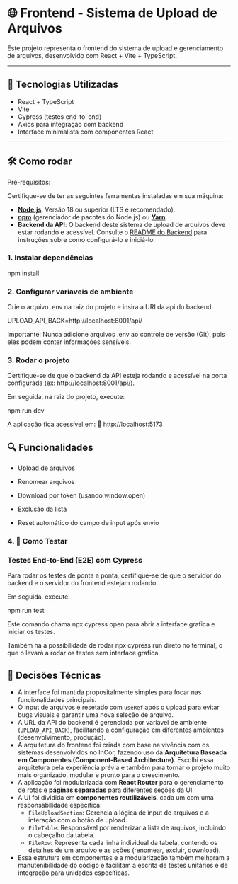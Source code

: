 # 🌐 Frontend - Sistema de Upload de Arquivos

Este projeto representa o frontend do sistema de upload e gerenciamento de arquivos, desenvolvido com React + Vite + TypeScript.

---

## 🚀 Tecnologias Utilizadas

- React + TypeScript
- Vite
- Cypress (testes end-to-end)
- Axios para integração com backend
- Interface minimalista com componentes React

---

## 🛠️ Como rodar
Pré-requisitos:

Certifique-se de ter as seguintes ferramentas instaladas em sua máquina:

* [**Node.js**](https://nodejs.org/): Versão 18 ou superior (LTS é recomendado).
* [**npm**](https://www.npmjs.com/) (gerenciador de pacotes do Node.js) ou [**Yarn**](https://yarnpkg.com/).
* **Backend da API**: O backend deste sistema de upload de arquivos deve estar rodando e acessível. Consulte o [README do Backend](https://github.com/LouFelps/uploadDataBack) para instruções sobre como configurá-lo e iniciá-lo.

### 1. Instalar dependências

npm install

### 2. Configurar variaveis de ambiente

Crie o arquivo .env na raiz do projeto e insira a URI da api do backend

UPLOAD_API_BACK=http://localhost:8001/api/

Importante: Nunca adicione arquivos .env ao controle de versão (Git), pois eles podem conter informações sensíveis.

### 3. Rodar o projeto

Certifique-se de que o backend da API esteja rodando e acessível na porta configurada (ex: http://localhost:8001/api/).

Em seguida, na raiz do projeto, execute:

npm run dev

A aplicação fica acessível em:
📍 http://localhost:5173

## 🔍 Funcionalidades
- Upload de arquivos

- Renomear arquivos

- Download por token (usando window.open)
 
- Exclusão da lista
 
- Reset automático do campo de input após envio

### 4. 🧪 **Como Testar**

### Testes End-to-End (E2E) com Cypress

Para rodar os testes de ponta a ponta, certifique-se de que o servidor do backend e o servidor do frontend estejam rodando.

Em seguida, execute:

npm run test

Este comando chama npx cypress open para abrir a interface grafica e iniciar os testes.

Também ha a possibilidade de rodar npx cypress run direto no terminal, o que o levará a rodar os testes sem interface grafica.

## 📌 Decisões Técnicas

* A interface foi mantida propositalmente simples para focar nas funcionalidades principais.
* O input de arquivos é resetado com `useRef` após o upload para evitar bugs visuais e garantir uma nova seleção de arquivo.
* A URL da API do backend é gerenciada por variável de ambiente (`UPLOAD_API_BACK`), facilitando a configuração em diferentes ambientes (desenvolvimento, produção).
* A arquitetura do frontend foi criada com base na vivência com os sistemas desenvolvidos no InCor, fazendo uso da **Arquitetura Baseada em Componentes (Component-Based Architecture)**. Escolhi essa arquitetura pela experiência prévia e também para tornar o projeto muito mais organizado, modular e pronto para o crescimento.
* A aplicação foi modularizada com **React Router** para o gerenciamento de rotas e **páginas separadas** para diferentes seções da UI.
* A UI foi dividida em **componentes reutilizáveis**, cada um com uma responsabilidade específica:
    * `FileUploadSection`: Gerencia a lógica de input de arquivos e a interação com o botão de upload.
    * `FileTable`: Responsável por renderizar a lista de arquivos, incluindo o cabeçalho da tabela.
    * `FileRow`: Representa cada linha individual da tabela, contendo os detalhes de um arquivo e as ações (renomear, excluir, download).
* Essa estrutura em componentes e a modularização também melhoram a manutenibilidade do código e facilitam a escrita de testes unitários e de integração para unidades específicas.